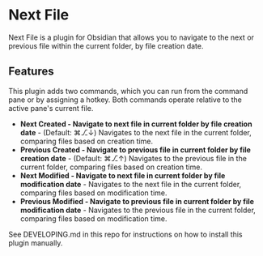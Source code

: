# Next File

Next File is a plugin for Obsidian that allows you to navigate to the next or previous file within the current folder, by file creation date.

## Features
This plugin adds two commands, which you can run from the command pane or by assigning a hotkey. Both commands operate relative to the active pane's current file.
- **Next Created - Navigate to next file in current folder by file creation date** - (Default: ⌘⎇↓) Navigates to the next file in the current folder, comparing files based on creation time.
- **Previous Created - Navigate to previous file in current folder by file creation date** - (Default: ⌘⎇↑) Navigates to the previous file in the current folder, comparing files based on creation time.
- **Next Modified - Navigate to next file in current folder by file modification date** - Navigates to the next file in the current folder, comparing files based on modification time.
- **Previous Modified - Navigate to previous file in current folder by file modification date** - Navigates to the previous file in the current folder, comparing files based on modification time.

See DEVELOPING.md in this repo for instructions on how to install this plugin manually.